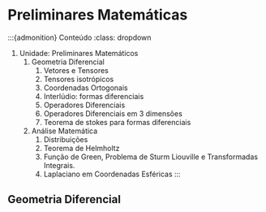 # Preliminares Matemáticas

:::{admonition} Conteúdo
:class: dropdown

1. Unidade: Preliminares Matemáticos
   1. Geometria Diferencial
      1. Vetores e Tensores
      2. Tensores isotrópicos
      3. Coordenadas Ortogonais
      4. Interlúdio: formas diferenciais
      5. Operadores Diferenciais
      6. Operadores Diferenciais em 3 dimensões
      7. Teorema de stokes para formas diferenciais
   2. Análise Matemática
      1. Distribuições
      2. Teorema de Helmholtz
      3. Função de Green, Problema de Sturm Liouville e Transformadas Integrais.
      4. Laplaciano em Coordenadas Esféricas
:::

## Geometria Diferencial
